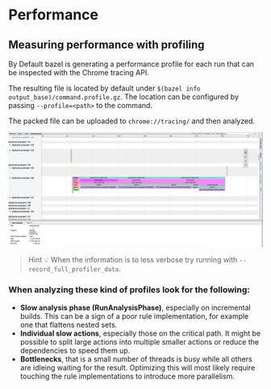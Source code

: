 # Performance

## Measuring performance with profiling

By Default bazel is generating a performance profile for each run that can be inspected with the 
Chrome tracing API.

The resulting file is located by default under `$(bazel info output_base)/command.profile.gz`. The location can be configured by passing `--profile=<path>` to the command.

The packed file can be uploaded to `chrome://tracing/` and then analyzed.

![Profiling of a Bazel rule with the google tracing api](../assets/bazel-profiling-01.png)

> Hint 💡
> When the information is to less verbose try running with `--record_full_profiler_data`.

### When analyzing these kind of profiles look for the following:

- **Slow analysis phase (RunAnalysisPhase)**, especially on incremental builds. This can be a sign of a poor rule implementation, for example one that flattens nested sets.
- **Individual slow actions**, especially those on the critical path. It might be possible to split large actions into multiple smaller actions or reduce the dependencies to speed them up.
- **Bottlenecks**, that is a small number of threads is busy while all others are idleing waiting for the result. Optimizing this will most likely require touching the rule implementations to introduce more parallelism.